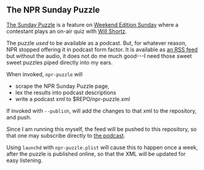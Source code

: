 ## The NPR Sunday Puzzle

[The Sunday Puzzle][npr] is a feature on [Weekend Edition Sunday][weekend-edition-sunday]
where a contestant plays an on-air quiz with [Will Shortz][shortz].

The puzzle _used_ to be available as a podcast.  But, for whatever reason, NPR
stopped offering it in podcast form factor.  It is available as [an RSS feed][npr-rss]
but without the audio, it does not do me much good---I need those sweet sweet
puzzles piped directly into my ears.

When invoked, `npr-puzzle` will

 - scrape the NPR Sunday Puzzle page,
 - lex the results into podcast descriptions
 - write a podcast xml to $REPO/npr-puzzle.xml

If invoked with `--publish`, will add the changes to that xml to the repository, and push.

Since I am running this myself, the feed will be pushed to this repository,
so that one may subscribe directly to [the podcast][podcast].

Using `launchd` with `npr-puzzle.plist` will cause this to happen once a week,
after the puzzle is published online, so that the XML will be updated for easy listening.

[npr]:                      https://npr.org/puzzle
[npr-rss]:                  https://feeds.npr.org/4473090/rss.xml
[podcast]:                  https://raw.githubusercontent.com/evanberkowitz/npr-sunday-puzzle-podcast/master/npr-puzzle.xml
[weekend-edition-sunday]:   https://www.npr.org/programs/weekend-edition-sunday/
[shortz]:                   https://willshortz.com/
